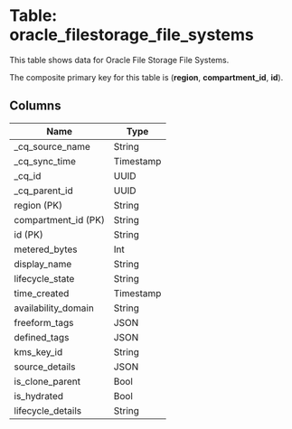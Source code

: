 # Table: oracle_filestorage_file_systems

This table shows data for Oracle File Storage File Systems.

The composite primary key for this table is (**region**, **compartment_id**, **id**).

## Columns

| Name          | Type          |
| ------------- | ------------- |
|_cq_source_name|String|
|_cq_sync_time|Timestamp|
|_cq_id|UUID|
|_cq_parent_id|UUID|
|region (PK)|String|
|compartment_id (PK)|String|
|id (PK)|String|
|metered_bytes|Int|
|display_name|String|
|lifecycle_state|String|
|time_created|Timestamp|
|availability_domain|String|
|freeform_tags|JSON|
|defined_tags|JSON|
|kms_key_id|String|
|source_details|JSON|
|is_clone_parent|Bool|
|is_hydrated|Bool|
|lifecycle_details|String|